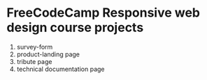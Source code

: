 # FreeCodeCamp Responsive web design course projects

1. survey-form
2. product-landing page
3. tribute page
4. technical documentation page
